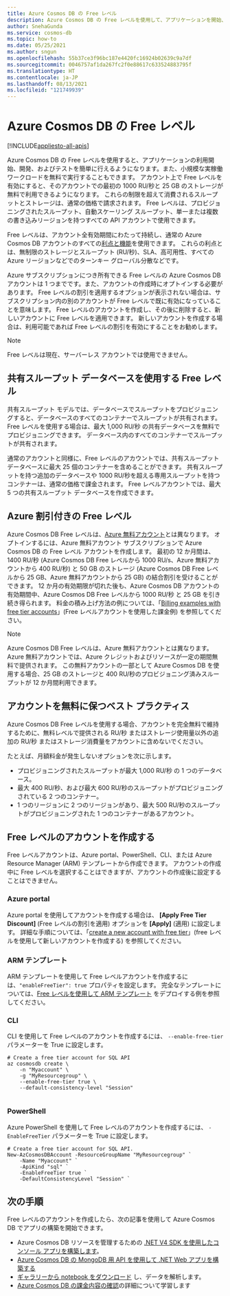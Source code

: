 ```yaml
---
title: Azure Cosmos DB の Free レベル
description: Azure Cosmos DB の Free レベルを使用して、アプリケーションを開始、開発およびテストします。 Free レベルの場合、そのアカウントでの最初の 1000 RU/秒と 25 GB のストレージが無料で利用できます。
author: SnehaGunda
ms.service: cosmos-db
ms.topic: how-to
ms.date: 05/25/2021
ms.author: sngun
ms.openlocfilehash: 55b37ce3f96bc187e4420fc16924b02639c9a7df
ms.sourcegitcommit: 0046757af1da267fc2f0e88617c633524883795f
ms.translationtype: HT
ms.contentlocale: ja-JP
ms.lasthandoff: 08/13/2021
ms.locfileid: "121749939"
---
```

# <a name="azure-cosmos-db-free-tier"></a>Azure Cosmos DB の Free レベル 
[!INCLUDE[appliesto-all-apis](includes/appliesto-all-apis.md)]

Azure Cosmos DB の Free レベルを使用すると、アプリケーションの利用開始、開発、およびテストを簡単に行えるようになります。また、小規模な実稼働ワークロードを無料で実行することもできます。 アカウント上で Free レベルを有効にすると、そのアカウントでの最初の 1000 RU/秒と 25 GB のストレージが無料で利用できるようになります。 これらの制限を超えて消費されるスループットとストレージは、通常の価格で請求されます。 Free レベルは、プロビジョニングされたスループット、自動スケーリング スループット、単一または複数の書き込みリージョンを持つすべての API アカウントで使用できます。

Free レベルは、アカウント全有効期間にわたって持続し、通常の Azure Cosmos DB アカウントのすべての[利点と機能](introduction.md#key-benefits)を使用できます。 これらの利点とは、無制限のストレージとスループット (RU/秒)、SLA、高可用性、すべての Azure リージョンなどでのターンキー グローバル分散などです。

Azure サブスクリプションにつき所有できる Free レベルの Azure Cosmos DB アカウントは 1 つまでです。また、アカウントの作成時にオプトインする必要があります。 Free レベルの割引を適用するオプションが表示されない場合は、サブスクリプション内の別のアカウントが Free レベルで既に有効になっていることを意味します。 Free レベルのアカウントを作成し、その後に削除すると、新しいアカウントに Free レベルを適用できます。 新しいアカウントを作成する場合は、利用可能であれば Free レベルの割引を有効にすることをお勧めします。

> [!NOTE]
> Free レベルは現在、サーバーレス アカウントでは使用できません。

## <a name="free-tier-with-shared-throughput-database"></a>共有スループット データベースを使用する Free レベル

共有スループット モデルでは、データベースでスループットをプロビジョニングすると、データベースのすべてのコンテナーでスループットが共有されます。 Free レベルを使用する場合は、最大 1,000 RU/秒 の共有データベースを無料でプロビジョニングできます。 データベース内のすべてのコンテナーでスループットが共有されます。 

通常のアカウントと同様に、Free レベルのアカウントでは、共有スループット データベースに最大 25 個のコンテナーを含めることができます。 共有スループットを持つ追加のデータベースや 1000 RU/秒を超える専用スループットを持つコンテナーは、通常の価格で課金されます。 Free レベルアカウントでは、最大 5 つの共有スループット データベースを作成できます。

## <a name="free-tier-with-azure-discount"></a>Azure 割引付きの Free レベル

Azure Cosmos DB Free レベルは、[Azure 無料アカウント](optimize-dev-test.md#azure-free-account)とは異なります。 オプトインするには、Azure 無料アカウント サブスクリプションで Azure Cosmos DB の Free レベル アカウントを作成します。 最初の 12 か月間は、1400 RU/秒 (Azure Cosmos DB Free レベルから 1000 RU/s、Azure 無料アカウントから 400 RU/秒) と 50 GB のストレージ (Azure Cosmos DB Free レベルから 25 GB、Azure 無料アカウントから 25 GB) の結合割引を受けることができます。 12 か月の有効期限が切れた後も、Azure Cosmos DB アカウントの有効期間中、Azure Cosmos DB Free レベルから 1000 RU/秒 と 25 GB を引き続き得られます。 料金の積み上げ方法の例については、「[Billing examples with free tier accounts](understand-your-bill.md#azure-free-tier)」\(Free レベルアカウントを使用した課金例\) を参照してください。

> [!NOTE]
> Azure Cosmos DB Free レベルは、Azure 無料アカウントとは異なります。 Azure 無料アカウントでは、Azure クレジットおよびリソースが一定の期間無料で提供されます。 この無料アカウントの一部として Azure Cosmos DB を使用する場合、25 GB のストレージと 400 RU/秒のプロビジョニング済みスループットが 12 か月間利用できます。

## <a name="best-practices-to-keep-your-account-free"></a>アカウントを無料に保つベスト プラクティス

Azure Cosmos DB Free レベルを使用する場合、アカウントを完全無料で維持するために、無料レベルで提供される RU/秒 またはストレージ使用量以外の追加の RU/秒 またはストレージ消費量をアカウントに含めないでください。

たとえば、月額料金が発生しないオプションを次に示します。

* プロビジョニングされたスループットが最大 1,000 RU/秒 の 1 つのデータベース。
* 最大 400 RU/秒、および最大 600 RU/秒のスループットがプロビジョニングされている 2 つのコンテナー。
* 1 つのリージョンに 2 つのリージョンがあり、最大 500 RU/秒のスループットがプロビジョニングされた 1 つのコンテナーがあるアカウント。

## <a name="create-an-account-with-free-tier"></a>Free レベルのアカウントを作成する

Free レベルアカウントは、Azure portal、PowerShell、CLI、または Azure Resource Manager (ARM) テンプレートから作成できます。 アカウントの作成中に Free レベルを選択することはできますが、アカウントの作成後に設定することはできません。

### <a name="azure-portal"></a>Azure portal

Azure portal を使用してアカウントを作成する場合は、 **[Apply Free Tier Discount]** \(Free レベルの割引を適用\) オプションを **[Apply]** \(適用\) に設定します。 詳細な手順については、「[create a new account with free tier](create-cosmosdb-resources-portal.md)」\(free レベルを使用して新しいアカウントを作成する\) を参照してください。

### <a name="arm-template"></a>ARM テンプレート

ARM テンプレートを使用して Free レベルアカウントを作成するには、`"enableFreeTier": true` プロパティを設定します。 完全なテンプレートについては、[Free レベルを使用して ARM テンプレート](manage-with-templates.md#free-tier) をデプロイする例を参照してください。

### <a name="cli"></a>CLI

CLI を使用して Free レベルのアカウントを作成するには、 `--enable-free-tier` パラメーターを True に設定します。

```azurecli-interactive
# Create a free tier account for SQL API
az cosmosdb create \
    -n "Myaccount" \
    -g "MyResourcegroup" \
    --enable-free-tier true \
    --default-consistency-level "Session"
    
```

### <a name="powershell"></a>PowerShell

Azure PowerShell を使用して Free レベルのアカウントを作成するには、 `-EnableFreeTier` パラメーターを True に設定します。

```powershell-interactive
# Create a free tier account for SQL API. 
New-AzCosmosDBAccount -ResourceGroupName "MyResourcegroup" `
    -Name "Myaccount" `
    -ApiKind "sql" `
    -EnableFreeTier true `
    -DefaultConsistencyLevel "Session" `
```

## <a name="next-steps"></a>次の手順

Free レベルのアカウントを作成したら、次の記事を使用して Azure Cosmos DB でアプリの構築を開始できます。

* Azure Cosmos DB リソースを管理するための [.NET V4 SDK を使用したコンソール アプリを構築します](create-sql-api-dotnet-v4.md)。
* [Azure Cosmos DB の MongoDB 用 API を使用して .NET Web アプリを構築する](mongodb/create-mongodb-dotnet.md)
* [ギャラリーから notebook をダウンロード](publish-notebook-gallery.md#download-a-notebook-from-the-gallery) し、データを解析します。
* [Azure Cosmos DB の課金内容の確認](understand-your-bill.md)の詳細について学習します
